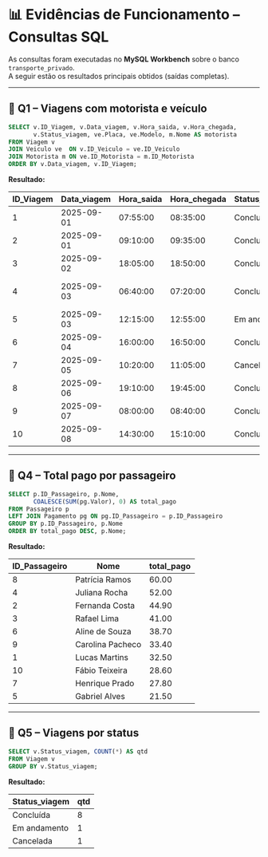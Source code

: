 # 📊 Evidências de Funcionamento – Consultas SQL  

As consultas foram executadas no **MySQL Workbench** sobre o banco `transporte_privado`.  
A seguir estão os resultados principais obtidos (saídas completas).  

---

## 🔹 Q1 – Viagens com motorista e veículo  

```sql
SELECT v.ID_Viagem, v.Data_viagem, v.Hora_saida, v.Hora_chegada, 
       v.Status_viagem, ve.Placa, ve.Modelo, m.Nome AS motorista
FROM Viagem v
JOIN Veiculo ve  ON v.ID_Veiculo = ve.ID_Veiculo
JOIN Motorista m ON ve.ID_Motorista = m.ID_Motorista
ORDER BY v.Data_viagem, v.ID_Viagem;
```

**Resultado:**  

| ID_Viagem | Data_viagem | Hora_saida | Hora_chegada | Status_viagem | Placa   | Modelo      | Motorista        |
|-----------|-------------|------------|--------------|---------------|---------|-------------|------------------|
| 1         | 2025-09-01  | 07:55:00   | 08:35:00     | Concluída     | RQA2D34 | Corolla GLi | Eduarda Alves    |
| 2         | 2025-09-01  | 09:10:00   | 09:35:00     | Concluída     | PKL8F12 | Onix LT     | David Cordeiro   |
| 3         | 2025-09-02  | 18:05:00   | 18:50:00     | Concluída     | JXY9877 | HB20S       | Guilherme Andrade|
| 4         | 2025-09-03  | 06:40:00   | 07:20:00     | Concluída     | BCA1H55 | Civic EX    | Ana Beatriz Alves|
| 5         | 2025-09-03  | 12:15:00   | 12:55:00     | Em andamento | TUESM90 | Toro        | Icaro de Oliveira|
| 6         | 2025-09-04  | 16:00:00   | 16:50:00     | Concluída     | GDF3P21 | Duster      | Camila Barros    |
| 7         | 2025-09-05  | 10:20:00   | 11:05:00     | Cancelada     | HZA7Q02 | Argo Trek   | Igor Mendonça    |
| 8         | 2025-09-06  | 19:10:00   | 19:45:00     | Concluída     | KVM4L61 | Renegade    | Valéria Coutinho |
| 9         | 2025-09-07  | 08:00:00   | 08:40:00     | Concluída     | NYB6C10 | Virtus      | Thiago Rezende   |
| 10        | 2025-09-08  | 14:30:00   | 15:10:00     | Concluída     | QZR0E88 | Spin        | Priscila Andrade |

---

## 🔹 Q4 – Total pago por passageiro  

```sql
SELECT p.ID_Passageiro, p.Nome,
       COALESCE(SUM(pg.Valor), 0) AS total_pago
FROM Passageiro p
LEFT JOIN Pagamento pg ON pg.ID_Passageiro = p.ID_Passageiro
GROUP BY p.ID_Passageiro, p.Nome
ORDER BY total_pago DESC, p.Nome;
```

**Resultado:**  

| ID_Passageiro | Nome             | total_pago |
|---------------|------------------|------------|
| 8             | Patrícia Ramos   | 60.00      |
| 4             | Juliana Rocha    | 52.00      |
| 2             | Fernanda Costa   | 44.90      |
| 3             | Rafael Lima      | 41.00      |
| 6             | Aline de Souza   | 38.70      |
| 9             | Carolina Pacheco | 33.40      |
| 1             | Lucas Martins    | 32.50      |
| 10            | Fábio Teixeira   | 28.60      |
| 7             | Henrique Prado   | 27.80      |
| 5             | Gabriel Alves    | 21.50      |

---

## 🔹 Q5 – Viagens por status  

```sql
SELECT v.Status_viagem, COUNT(*) AS qtd
FROM Viagem v
GROUP BY v.Status_viagem;
```

**Resultado:**  

| Status_viagem | qtd |
|---------------|-----|
| Concluída     | 8   |
| Em andamento  | 1   |
| Cancelada     | 1   |